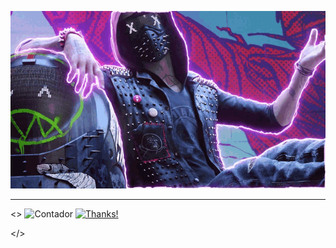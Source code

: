 <p align="center">
  
  <img src="game.gif">

</p>

 ---

<>
![Contador](https://views.whatilearened.today/views/github/Xerbuff/verma-anushka.svg)
  [![Thanks!](https://img.shields.io/badge/Gracias%20por%20visitarme%20Negro-!-1EAEDB.svg)](https://github.com/Xerbuff/)

</>
